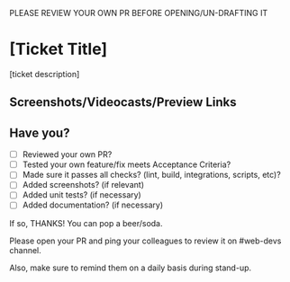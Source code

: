 PLEASE REVIEW YOUR OWN PR BEFORE OPENING/UN-DRAFTING IT

# [Ticket Title]

[ticket description]

## Screenshots/Videocasts/Preview Links

## Have you?

- [ ] Reviewed your own PR?
- [ ] Tested your own feature/fix meets Acceptance Criteria?
- [ ] Made sure it passes all checks? (lint, build, integrations, scripts, etc)?
- [ ] Added screenshots? (if relevant)
- [ ] Added unit tests? (if necessary)
- [ ] Added documentation? (if necessary)

If so, THANKS! You can pop a beer/soda.

Please open your PR and ping your colleagues to review it on #web-devs channel.

Also, make sure to remind them on a daily basis during stand-up.
